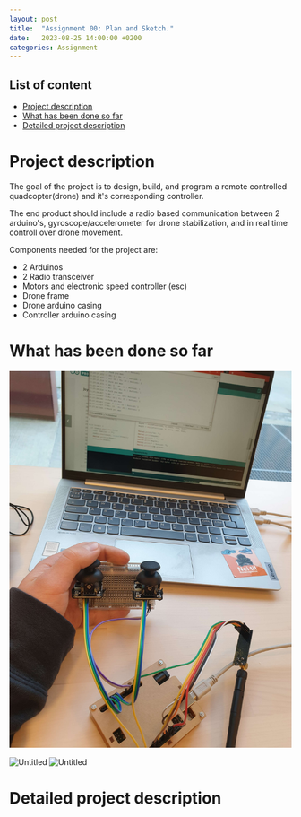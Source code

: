 ```yaml
---
layout: post
title:  "Assignment 00: Plan and Sketch."
date:   2023-08-25 14:00:00 +0200
categories: Assignment
---
```


## List of content

- [Project description](#project-description)
- [What has been done so far](#what-has-been-done-so-far)
- [Detailed project description](#detailed-project-description)



# Project description

The goal of the project is to design, build, and program a remote controlled quadcopter(drone) and it's corresponding controller. 

The end product should include a radio based communication between 2 arduino's, gyroscope/accelerometer for drone stabilization, and in real time controll over drone movement.

Components needed for the project are:
- 2 Arduinos
- 2 Radio transceiver
- Motors and electronic speed controller (esc)
- Drone frame
- Drone arduino casing
- Controller arduino casing

# What has been done so far


![Controller](../assets/images/rn_image_picker_lib_temp_f59ba29c-bcf4-4a4f-a681-631da5acc457.JPG)


<img src="{{site.ADA525DanielG | prepend: site.url}}assets/Untitled.png" alt="Untitled" />

<!-- OR -->

<img src="{{ '/assets/Untitled.png' | prepend: site.baseurl | prepend: site.url}}" alt="Untitled" />

# Detailed project description